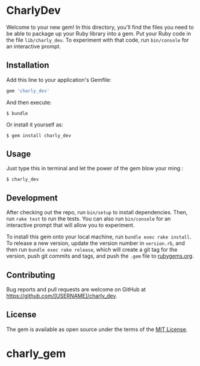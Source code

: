 # CharlyDev

Welcome to your new gem! In this directory, you'll find the files you need to be able to package up your Ruby library into a gem. Put your Ruby code in the file `lib/charly_dev`. To experiment with that code, run `bin/console` for an interactive prompt.

## Installation

Add this line to your application's Gemfile:

```ruby
gem 'charly_dev'
```

And then execute:

    $ bundle

Or install it yourself as:

    $ gem install charly_dev

## Usage

Just type this in terminal and let the power of the gem blow your ming :

    $ charly_dev
    

## Development

After checking out the repo, run `bin/setup` to install dependencies. Then, run `rake test` to run the tests. You can also run `bin/console` for an interactive prompt that will allow you to experiment.

To install this gem onto your local machine, run `bundle exec rake install`. To release a new version, update the version number in `version.rb`, and then run `bundle exec rake release`, which will create a git tag for the version, push git commits and tags, and push the `.gem` file to [rubygems.org](https://rubygems.org).

## Contributing

Bug reports and pull requests are welcome on GitHub at https://github.com/[USERNAME]/charly_dev.

## License

The gem is available as open source under the terms of the [MIT License](http://opensource.org/licenses/MIT).
# charly_gem
